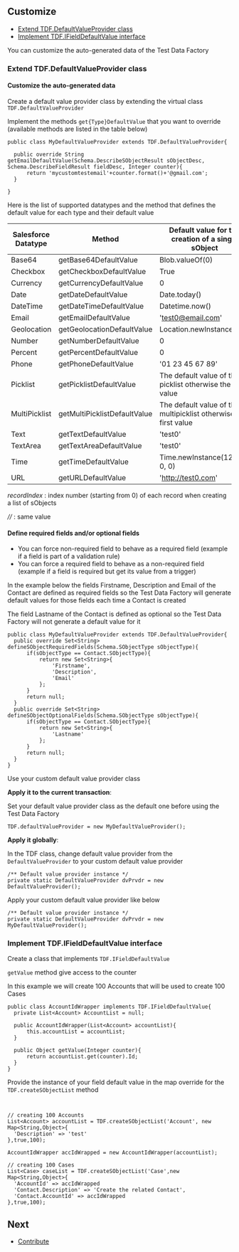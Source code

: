 ## Customize

* [Extend TDF.DefaultValueProvider class](#extend-tdfdefaultvalueprovider-class)
* [Implement TDF.IFieldDefaultValue interface](#implement-tdfifielddefaultvalue-interface)

You can customize the auto-generated data of the Test Data Factory 

### Extend TDF.DefaultValueProvider class

#### Customize the auto-generated data

Create a default value provider class by extending the virtual class ``TDF.DefaultValueProvider`` 

Implement the methods ``get{Type}DefaultValue`` that you want to override (available methods are listed in the table below)

  ```apex
public class MyDefaultValueProvider extends TDF.DefaultValueProvider{

	public override String getEmailDefaultValue(Schema.DescribeSObjectResult sObjectDesc, Schema.DescribeFieldResult fieldDesc, Integer counter){
		return 'mycustomtestemail'+counter.format()+'@gmail.com';
	}

}
  ```
 
 Here is the list of supported datatypes and the method that defines the default value for each type and their default value

| Salesforce    Datatype | Method                       | Default value for the creation of a single sObject               | Default value for the creation of a list of sObject |
|------------------------|------------------------------|------------------------------------------------------------------|-----------------------------------------------------|
| Base64                 | getBase64DefaultValue        | Blob.valueOf(0)                                                  | Blob.valueOf(recordIndex)                           |
| Checkbox               | getCheckboxDefaultValue      | True                                                             | //                                                  |
| Currency               | getCurrencyDefaultValue      | 0                                                                | recordIndex                                         |
| Date                   | getDateDefaultValue          | Date.today()                                                     | //                                                  |
| DateTime               | getDateTimeDefaultValue      | Datetime.now()                                                   | //                                                  |
| Email                  | getEmailDefaultValue         | 'test0@email.com'                                                | 'test'+recordIndex+'@email.com'                     |
| Geolocation            | getGeolocationDefaultValue   | Location.newInstance(0,0)                                        | //                                                  |
| Number                 | getNumberDefaultValue        | 0                                                                | recordIndex                                         |
| Percent                | getPercentDefaultValue       | 0                                                                | recordIndex                                         |
| Phone                  | getPhoneDefaultValue         | '01 23 45 67 89'                                                 | //                                                  |
| Picklist               | getPicklistDefaultValue      | The default value of the picklist otherwise the first value      | //                                                  |
| MultiPicklist          | getMultiPicklistDefaultValue | The default value of the multipicklist otherwise the first value | //                                                  |
| Text                   | getTextDefaultValue          | 'test0'                                                          | 'test'+recordIndex                                  |
| TextArea               | getTextAreaDefaultValue      | 'test0'                                                          | 'test'+recordIndex                                  |
| Time                   | getTimeDefaultValue          | Time.newInstance(12, 0, 0, 0)                                    | //                                                  |
| URL                    | getURLDefaultValue           | 'http://test0.com'                                               | 'http://test'+RecordIndex+'.com'                    |


*recordIndex* : index number (starting from 0) of each record when creating a list of sObjects

*//* : same value
 
#### Define required fields and/or optional fields 

* You can force  non-required field to behave as a required field (example if a field is part of a validation rule)
* You can force a required field to behave as a non-required field (example if a field is required but get its value from a trigger)

In the example below the fields Firstname, Description and Email of the Contact are defined as required fields so the Test Data Factory will generate default values for those fields each time a Contact is created 

The field Lastname of the Contact is defined as optional so the Test Data Factory will not generate a default value for it

  ```apex
public class MyDefaultValueProvider extends TDF.DefaultValueProvider{     
    public override Set<String> defineSObjectRequiredFields(Schema.SObjectType sObjectType){
        if(sObjectType == Contact.SObjectType){
            return new Set<String>{
                'Firstname',
                'Description',
                'Email'
            };
        }
        return null;
    }
    public override Set<String> defineSObjectOptionalFields(Schema.SObjectType sObjectType){
        if(sObjectType == Contact.SObjectType){
            return new Set<String>{
                'Lastname'
            };
        }
        return null;
    }
}
  ```  
  
Use your custom default value provider class
  
**Apply it to the current transaction**:
  
Set your default value provider class as the default one before using the Test Data Factory
  
```apex
TDF.defaultValueProvider = new MyDefaultValueProvider();
```
 
**Apply it globally**:
 
In the TDF class, change default value provider from the `DefaultValueProvider` to your custom default value provider 

```apex
/** Default value provider instance */
private static DefaultValueProvider dvPrvdr = new DefaultValueProvider();
```

Apply your custom default value provider like below

```apex
/** Default value provider instance */
private static DefaultValueProvider dvPrvdr = new MyDefaultValueProvider();
```
 
  
 ### Implement TDF.IFieldDefaultValue interface
 
 Create a class that implements ``TDF.IFieldDefaultValue`` 
 
 ``getValue`` method give access to the counter
 
 In this example we will create 100 Accounts that will be used to create 100 Cases 
  
  ```apex
public class AccountIdWrapper implements TDF.IFieldDefaultValue{
	private List<Account> AccountList = null;

	public AccountIdWrapper(List<Account> accountList){
		this.accountList = accountList;
	}

	public Object getValue(Integer counter){
		return accountList.get(counter).Id;
	}
}
  ```
  Provide the instance of your field default value in the map override for the ``TDF.createSObjectList`` method
  
  ```apex


// creating 100 Accounts
List<Account> accountList = TDF.createSObjectList('Account', new Map<String,Object>{
	'Description' => 'test'
},true,100);

AccountIdWrapper accIdWrapped = new AccountIdWrapper(accountList);

// creating 100 Cases
List<Case> caseList = TDF.createSObjectList('Case',new Map<String,Object>{
	'AccountId' => accIdWrapped
	'Contact.Description' => 'Create the related Contact',
	'Contact.AccountId' => accIdWrapped
},true,100);
  ```
  
## Next

* [Contribute](CONTRIBUTE.md)
